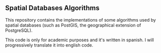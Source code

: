 ## Spatial Databases Algorithms

This repository contains the implementations of some algorithms used
by spatial databases (such as PostGIS, the geographical extension
of PostgreSQL).

This code is only for academic purposes and it's written in spanish.
I will progressively translate it into english code.
